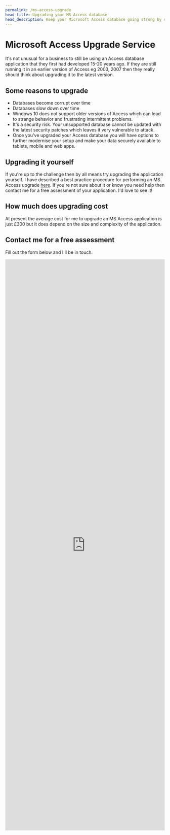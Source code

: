 ```yaml
---
permalink: /ms-access-upgrade
head-title: Upgrading your MS Access database
head_description: Keep your Microsoft Access database going strong by upgrading it to the latest version.
---
```


# Microsoft Access Upgrade Service

It's not unusual for a business to still be using an Access database application that they first had developed 15-20 years ago. If they are still running it in an earlier version of Access eg 2003, 2007 then they really should think about upgrading it to the latest version.

## Some reasons to upgrade

- Databases become corrupt over time
- Databases slow down over time
- Windows 10 does not support older versions of Access which can lead to strange behavior and frustrating intermittent problems.
- It's a security risk. Your unsupported database cannot be updated with the latest security patches which leaves it very vulnerable to attack.  
- Once you've upgraded your Access database you will have options to further modernise your setup and make your data securely available to tablets, mobile and web apps.

## Upgrading it yourself

If you're up to the challenge then by all means try upgrading the application yourself. I have described a best practice procedure for performing an MS Access upgrade <a href="/articles/upgrading-ms-access-database" target="_blank">here</a>. If you're not sure about it or know you need help then contact me for a free assessment of your application. I'd love to see it!

## How much does upgrading cost

At present the average cost for me to upgrade an MS Access application is just £300 but it does depend on the size and complexity of the application.

## Contact me for a free assessment

Fill out the form below and I'll be in touch.

<iframe src="https://docs.google.com/forms/d/e/1FAIpQLSfi7KEoN-CO4_nB_DrI6EC35gUqCtctWBXNYAeWJxirfITzcA/viewform?embedded=true" width="100%" height="1800" frameborder="0" marginheight="0" marginwidth="0" style="margin: 0 auto;">Loading…</iframe>

